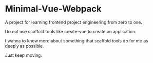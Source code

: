 # Minimal-Vue-Webpack

A project for learning frontend project engineering from zero to one.

Do not use scaffold tools like create-vue to create an application.

I wanna to know more about something that scaffold tools do for me as deeply as possible.

Just keep moving.
